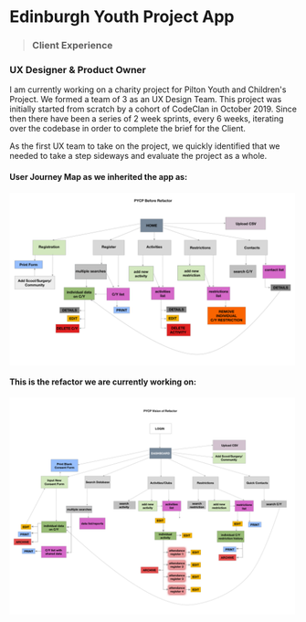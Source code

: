 # Edinburgh Youth Project App
  > ### Client Experience

### UX Designer & Product Owner

I am currently working on a charity project for Pilton Youth and Children's Project. We formed a team of 3 as an UX Design Team. This project was initially started from scratch by a cohort of CodeClan in October 2019. Since then there have been a series of 2 week sprints, every 6 weeks, iterating over the codebase in order to complete the brief for the Client. 

As the first UX team to take on the project, we quickly identified that we needed to take a step sideways and evaluate the project as a whole.


#### User Journey Map as we inherited the app as:

<img src="./images/before-refactor-pycp.png" alt="Before refactor diagram" width="500" align="center" />
 



#### This is the refactor we are currently working on:

<img src="./images/vision-refactor-pycp.png" alt="after refactor diagram" width="500" />






